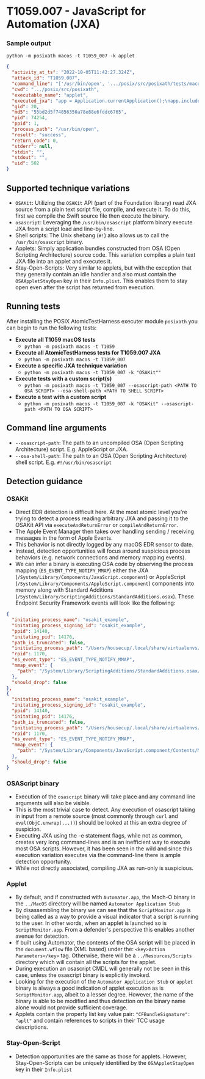 # T1059.007 - JavaScript for Automation (JXA)

### Sample output
`python -m posixath macos -t T1059_007 -k applet`
```json
{
  "activity_at_ts": "2022-10-05T11:42:27.324Z",
  "attack_id": "T1059.007",
  "command_line": "['/usr/bin/open', '.../posix/src/posixath/tests/macos/library/T1059_007/example_jxa_applet.app']",
  "cwd": ".../posix/src/posixath",
  "executable_name": "applet",
  "executed_jxa": "app = Application.currentApplication();\napp.includeStandardAdditions = true;\napp.systemInfo().shortUserName;\ndelay(1);\n ",
  "gid": 20,
  "md5": "55bd2d5f74856350a78e88e6fddc6765",
  "pid": 74254,
  "ppid": 1,
  "process_path": "/usr/bin/open",
  "result": "success",
  "return_code": 0,
  "stderr": null,
  "stdin": "",
  "stdout": "",
  "uid": 502
}
```


## Supported technique variations
- `OSAKit`: Utilizing the `OSAKit` API (part of the Foundation library) read JXA source from a 
  plain text script file, compile, and execute it. To do this, first we compile the Swift source file then execute
  the binary.
- `osascript`: Leveraging the `/usr/bin/osascript` platform binary execute JXA from a script load and
  line-by-line. 
- Shell scripts: The Unix shebang (`#!`) also allows us to call the `/usr/bin/osascript` binary.
- Applets: Simply application bundles constructed from OSA (Open Scripting Architecture) source code. This variation
  compiles a plain text JXA file into an applet and executes it.
- Stay-Open-Scripts: Very similar to applets, but with the exception that they generally contain an idle handler and
  also must contain the `OSAAppletStayOpen` key in their `Info.plist`. This enables them to stay open even after the
  script has returned from execution.

## Running tests
After installing the POSIX AtomicTestHarness executer module `posixath` you can begin to run the following tests:
- **Execute all T1059 macOS tests**
  - `python -m posixath macos -t T1059`
- **Execute all AtomicTestHarness tests for T1059.007 JXA**
  - `python -m posixath macos -t T1059_007`
- **Execute a specific JXA technique variation**
  - `python -m posixath macos -t T1059_007 -k "OSAKit""`
- **Execute tests with a custom script(s)**
  - `python -m posixath macos -t T1059_007 --osascript-path <PATH TO OSA SCRIPT> --osa-shell-path <PATH TO SHELL SCRIPT>`
- **Execute a test with a custom script**
  - `python -m posixath macos -t T1059_007 -k "OSAKit" --osascript-path <PATH TO OSA SCRIPT>`

## Command line arguments
- `--osascript-path`: The path to an uncompiled OSA (Open Scripting Architecture) script. E.g. AppleScript or JXA.
- `--osa-shell-path`: The path to an OSA (Open Scripting Architecture) shell script. E.g. `#!/usr/bin/osascript`

## Detection guidance
### OSAKit
- Direct EDR detection is difficult here. At the most atomic level you're trying to detect a process reading arbitrary 
  JXA and passing it to the OSAKit API via `executeAndReturnError` or `compileAndReturnError`. 
- The Apple Event Manager then takes over handling sending / receiving messages in the form of Apple Events.
- This behavior is not directly logged by any macOS EDR sensor to date.
- Instead, detection opportunities will focus around suspicious process behaviors (e.g. network connections and memory
  mapping events).
- We can infer a binary is executing OSA code by observing the process mapping (`ES_EVENT_TYPE_NOTIFY_MMAP`)
  either the JXA (`/System/Library/Components/JavaScript.component`) or AppleScript 
  (`/System/Library/Components/AppleScript.component`) components into memory along with Standard Additions 
  (`/System/Library/ScriptingAdditions/StandardAdditions.osax`). These Endpoint Security Framework events will look
  like the following:

```json
{
  "initating_process_name": "osakit_example",
  "initating_process_signing_id": "osakit_example",
  "ppid": 14140,
  "initating_pid": 14176,
  "path_is_truncated": false,
  "initiating_process_path": "/Users/housecup/.local/share/virtualenvs/posix-Y-QvriGh/lib/python3.10/site-packages/posixath/tests/macos/library/T1059_007/osakit_example",
  "rpid": 1170,
  "es_event_type": "ES_EVENT_TYPE_NOTIFY_MMAP",
  "mmap_event": {
    "path": "/System/Library/ScriptingAdditions/StandardAdditions.osax/Contents/MacOS/StandardAdditions"
  },
  "should_drop": false
},
{
  "initating_process_name": "osakit_example",
  "initating_process_signing_id": "osakit_example",
  "ppid": 14140,
  "initating_pid": 14176,
  "path_is_truncated": false,
  "initiating_process_path": "/Users/housecup/.local/share/virtualenvs/posix-Y-QvriGh/lib/python3.10/site-packages/posixath/tests/macos/library/T1059_007/osakit_example",
  "rpid": 1170,
  "es_event_type": "ES_EVENT_TYPE_NOTIFY_MMAP",
  "mmap_event": {
    "path": "/System/Library/Components/JavaScript.component/Contents/MacOS/JavaScript"
  },
  "should_drop": false
}
```

### OSAScript binary
- Execution of the `osascript` binary will take place and any command line arguments will also be visible.
- This is the most trivial case to detect. Any execution of osascript taking in input from a remote source 
  (most commonly through `curl` and `eval(ObjC.unwrap(...))`) should be looked at this an extra degree of suspicion.
- Executing JXA using the -e statement flags, while not as common, creates very long command-lines and is an
  inefficient way to execute most OSA scripts. However, it has been seen in the wild and since this execution variation 
  executes via the command-line there is ample detection opportunity.
- While not directly associated, compiling JXA as run-only is suspicious.

### Applet
- By default, and if constructed with `Automator.app`, the Mach-O binary in the `../MacOS` directory will be named 
  `Automator Application Stub`
- By disassembling the binary we can see that the `ScriptMonitor.app` is being called as a way to provide a visual 
  indicator that a script is running to the user. In other words, when an applet is launched so is `ScriptMonitor.app`. 
  From a defender's perspective this enables another avenue for detection.
- If built using Automator, the contents of the OSA script will be placed in the `document.wflow` file (XML based) 
  under the: `<key>Action Parameters</key>` tag. Otherwise, there will be a `../Resources/Scripts` directory which will 
  contain all the scripts for the applet.
- During execution an osascript CMDL will generally not be seen in this case, unless the osascript binary is explicitly 
  invoked.
- Looking for the execution of the `Automator Application Stub` or `applet` binary is always a good indication of 
  applet execution as is `ScriptMonitor.app`, albeit to a lesser degree. However, the name of the binary is able to 
  be modified and thus detection on the binary name alone would not provide sufficient coverage.
- Applets contain the property list key value pair: `"CFBundleSignature": "aplt"` and contain references to scripts in
  their TCC usage descriptions.

### Stay-Open-Script
- Detection opportunities are the same as those for applets. However, Stay-Open-Scripts can be uniquely identified by
  the `OSAAppletStayOpen` key in their `Info.plist`
